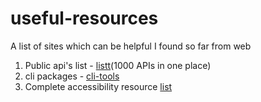 # useful-resources
A list of sites which can be helpful I found so far from web


1. Public api's list - [listt](https://listt.xyz/)(1000 APIs in one place)
2. cli packages - [cli-tools](https://github.com/sindresorhus/awesome-nodejs#command-line-utilities)
3. Complete accessibility resource [list](https://a11yresources.webflow.io/)
